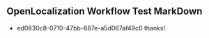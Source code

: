 ## OpenLocalization Workflow Test MarkDown
* ed0830c8-0710-47bb-887e-a5d067af49c0 thanks!

<!--HONumber=Feb17_HO2-->


